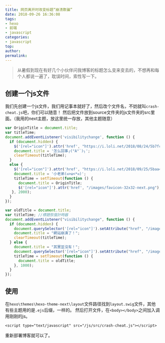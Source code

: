 ```yaml
---
title: 网页离开时改变标题“崩溃欺骗”
date: 2018-09-26 16:36:08
tags:
- hexo
- 前端
- javascript
categories:
- javascript
top:
author:
permalink:
---
```


> 从暑假到现在有好几个小伙伴问我博客的标题怎么变来变去的，不想再和每个人都说一遍了，耽误时间，索性写一下。

<!--more-->
## 创建一个js文件
我们先创建一个js文件，我们用记事本就好了，然后改个文件名，不妨就叫`crash-cheat.js`吧，你们可以随意！
然后把文件放到source文件夹的js文件夹的src里面。（我用的next主题，放这里统一存放，其他主题随意）
```js 崩溃欺骗(Jquery版)
var OriginTitle = document.title;
var titleTime;
document.addEventListener('visibilitychange', function () {
  if (document.hidden) {
    $('[rel="icon"]').attr('href', "https://i.loli.net/2018/08/24/5b7fcb00ed9bf.png");
    document.title = '怎么回事╭(°A°`)╮';
    clearTimeout(titleTime);
  }
  else {
    $('[rel="icon"]').attr('href', "https://i.loli.net/2018/09/25/5baa4f21661e7.png");
    document.title = '小老弟(ฅ>ω<*ฅ)';
    titleTime = setTimeout(function () {
      document.title = OriginTitle;
      $('[rel="icon"]').attr('href', "/images/favicon-32x32-next.png");
   }, 2000);
  }
});
```
```js 崩溃欺骗(JS版)
var oldTitle = document.title;
var titleTime; //標題恢復計時器
document.addEventListener("visibilitychange", function () {
  if (document.hidden) {
    document.querySelector('[rel="icon"]').setAttribute("href", "/images/crash.png");
    document.title = "網站崩潰了！";
    clearTimeout(titleTime);
  } else {
    document.title = "其實並沒有！";
    document.querySelector('[rel="icon"]').setAttribute("href", "/images/favicon-32x32-next.png");
    titleTime = setTimeout(function () {
      document.title = oldTitle;
    }, 1000);
  }
});
```
## 使用

在`hexo\themes\hexo-theme-next\layout`文件路径找到`layout.swig`文件，其他有些主题用的是`.ejs`后缀，一样的。
然后打开文件，在`<body></body>`之间加入调用刚刚的js。

```
<script type="text/javascript" src="/js/src/crash-cheat.js"></script>
```
重新部署博客就可以了。